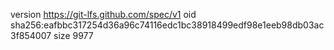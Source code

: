 version https://git-lfs.github.com/spec/v1
oid sha256:eafbbc317254d36a96c74116edc1bc38918499edf98e1eeb98db03ac3f854007
size 9977
